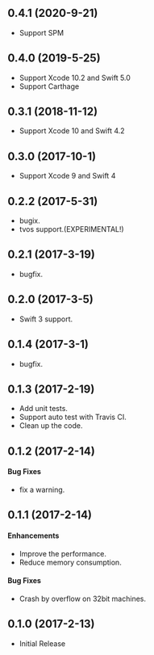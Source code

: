 ## 0.4.1 (2020-9-21)

* Support SPM

## 0.4.0 (2019-5-25)

* Support Xcode 10.2 and Swift 5.0
* Support Carthage

## 0.3.1 (2018-11-12)

* Support Xcode 10 and Swift 4.2

## 0.3.0 (2017-10-1)

* Support Xcode 9 and Swift 4

## 0.2.2 (2017-5-31)

* bugix.
* tvos support.(EXPERIMENTAL!)

## 0.2.1 (2017-3-19)

* bugfix.

## 0.2.0 (2017-3-5)

* Swift 3 support.

## 0.1.4 (2017-3-1)

* bugfix.

## 0.1.3 (2017-2-19)

* Add unit tests.
* Support auto test with Travis CI.
* Clean up the code.

## 0.1.2 (2017-2-14)

#### Bug Fixes

* fix a warning.

## 0.1.1 (2017-2-14)

#### Enhancements

* Improve the performance.
* Reduce memory consumption.

#### Bug Fixes

* Crash by overflow on 32bit machines.

## 0.1.0 (2017-2-13)

* Initial Release
